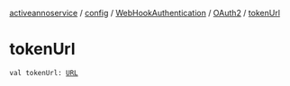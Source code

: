 [activeannoservice](../../../index.md) / [config](../../index.md) / [WebHookAuthentication](../index.md) / [OAuth2](index.md) / [tokenUrl](./token-url.md)

# tokenUrl

`val tokenUrl: `[`URL`](https://docs.oracle.com/javase/6/docs/api/java/net/URL.html)